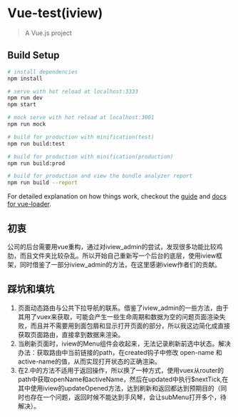 # Vue-test(iview)

> A Vue.js project

## Build Setup

``` bash
# install dependencies
npm install

# serve with hot reload at localhost:3333
npm run dev
npm start

# mock serve with hot reload at localhost:3001
npm run mock

# build for production with minification(test)
npm run build:test

# build for production with minification(production)
npm run build:prod

# build for production and view the bundle analyzer report
npm run build --report
```

For detailed explanation on how things work, checkout the [guide](http://vuejs-templates.github.io/webpack/) and [docs for vue-loader](http://vuejs.github.io/vue-loader).

##  初衷
公司的后台需要用vue重构，通过对iview_admin的尝试，发现很多功能比较鸡肋，而且文件夹比较杂乱。所以开始自己重新写一个后台的底层，使用iview框架，同时借鉴了一部分iview_admin的方法，在这里感谢iview作者们的贡献。
## 踩坑和填坑
1. 页面动态路由与公共下拉导航的联系。借鉴了iview_admin的一些方法，由于其用了vuex来获取，可能会产生一些生命周期和数据为空的问题页面渲染失败，而且并不需要用到面包屑和显示打开页面的部分，所以我这边简化成直接获取页面路由，直接拿到数据来渲染。
2. 当刷新页面时，iview的Menu组件会收起来，无法记录刷新前选中状态。解决办法：获取路由中当前链接的path，在created钩子中修改 open-name 和 active-name的值，从而实现打开状态的正确渲染。
3. 在2.中的方法不适用于返回操作，所以换了一种方式，使用vuex从router的path中获取openName和activeName，然后在updated中执行$nextTick,在其中使用iview的updateOpened方法，达到刷新和返回都达到预期目的（同时也存在一个问题，返回时候不能达到手风琴，会让subMenu打开多个，待解决）。

